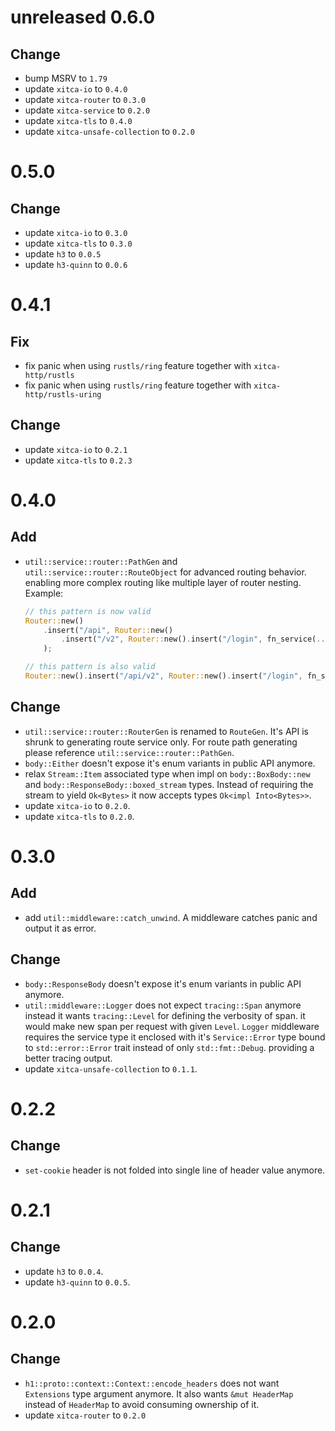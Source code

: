 # unreleased 0.6.0
## Change
- bump MSRV to `1.79`
- update `xitca-io` to `0.4.0`
- update `xitca-router` to `0.3.0`
- update `xitca-service` to `0.2.0`
- update `xitca-tls` to `0.4.0`
- update `xitca-unsafe-collection` to `0.2.0`

# 0.5.0
## Change
- update `xitca-io` to `0.3.0`
- update `xitca-tls` to `0.3.0`
- update `h3` to `0.0.5`
- update `h3-quinn` to `0.0.6`

# 0.4.1
## Fix
- fix panic when using `rustls/ring` feature together with `xitca-http/rustls`
- fix panic when using `rustls/ring` feature together with `xitca-http/rustls-uring`

## Change
- update `xitca-io` to `0.2.1`
- update `xitca-tls` to `0.2.3`

# 0.4.0
## Add
- `util::service::router::PathGen` and `util::service::router::RouteObject` for advanced routing behavior. enabling more complex routing like multiple layer of router nesting. Example:
    ```rust
    // this pattern is now valid
    Router::new()
        .insert("/api", Router::new()
            .insert("/v2", Router::new().insert("/login", fn_service(..)))
        );
    
    // this pattern is also valid
    Router::new().insert("/api/v2", Router::new().insert("/login", fn_service(..)));
    ```

## Change
- `util::service::router::RouterGen` is renamed to `RouteGen`. It's API is shrunk to generating route service only. For route path generating please reference `util::service::router::PathGen`.
- `body::Either` doesn't expose it's enum variants in public API anymore.
- relax `Stream::Item` associated type when impl on `body::BoxBody::new` and `body::ResponseBody::boxed_stream` types. Instead of requiring the stream to yield `Ok<Bytes>` it now accepts types `Ok<impl Into<Bytes>>`.
- update `xitca-io` to `0.2.0`.
- update `xitca-tls` to `0.2.0`.

# 0.3.0
## Add
- add `util::middleware::catch_unwind`. A middleware catches panic and output it as error.

## Change
- `body::ResponseBody` doesn't expose it's enum variants in public API anymore.
- `util::middleware::Logger` does not expect `tracing::Span` anymore instead it wants `tracing::Level` for defining the verbosity of span. it would make new span per request with given `Level`. `Logger` middleware requires the service type it enclosed with it's `Service::Error` type bound to `std::error::Error` trait instead of only `std::fmt::Debug`. providing a better tracing output.
- update `xitca-unsafe-collection` to `0.1.1`.

# 0.2.2
## Change
- `set-cookie` header is not folded into single line of header value anymore.

# 0.2.1
## Change
- update `h3` to `0.0.4`.
- update `h3-quinn` to `0.0.5`.

# 0.2.0
## Change
- `h1::proto::context::Context::encode_headers` does not want `Extensions` type argument anymore. It also wants `&mut HeaderMap` instead of `HeaderMap` to avoid consuming ownership of it.
- update `xitca-router` to `0.2.0`
